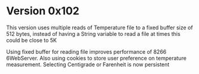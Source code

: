 # Version 0x102

This version uses multiple reads of Temperature file to a fixed buffer size of 512 bytes,
instead of having a String variable to read a file at times this could be close to 5K

Using fixed buffer for reading file improves performance of 8266 6WebServer. 
Also using cookies to store user preference on temperature measurement. 
Selecting Centigrade or Farenheit is now persistent 
